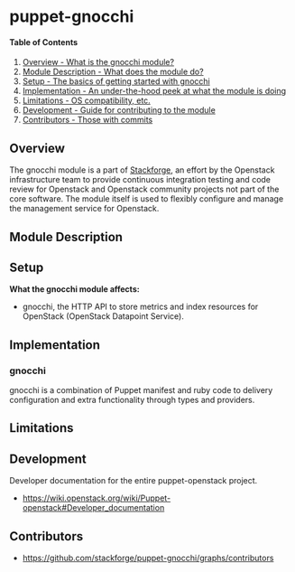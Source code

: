 puppet-gnocchi
==============

#### Table of Contents

1. [Overview - What is the gnocchi module?](#overview)
2. [Module Description - What does the module do?](#module-description)
3. [Setup - The basics of getting started with gnocchi](#setup)
4. [Implementation - An under-the-hood peek at what the module is doing](#implementation)
5. [Limitations - OS compatibility, etc.](#limitations)
6. [Development - Guide for contributing to the module](#development)
7. [Contributors - Those with commits](#contributors)

Overview
--------

The gnocchi module is a part of [Stackforge](https://github.com/stackforge), an effort by the Openstack infrastructure team to provide continuous integration testing and code review for Openstack and Openstack community projects not part of the core software. The module itself is used to flexibly configure and manage the management service for Openstack.

Module Description
------------------

Setup
-----

**What the gnocchi module affects:**

* gnocchi, the HTTP API to store metrics and index resources for OpenStack
  (OpenStack Datapoint Service).

Implementation
--------------

### gnocchi

gnocchi is a combination of Puppet manifest and ruby code to delivery configuration and extra functionality through types and providers.

Limitations
-----------

Development
-----------

Developer documentation for the entire puppet-openstack project.

* https://wiki.openstack.org/wiki/Puppet-openstack#Developer_documentation

Contributors
------------

* https://github.com/stackforge/puppet-gnocchi/graphs/contributors
